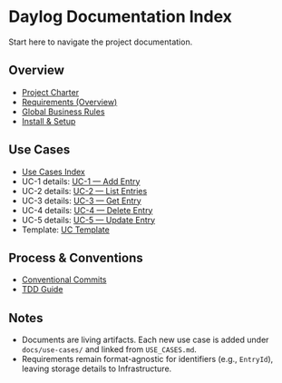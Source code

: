 # Daylog Documentation Index

Start here to navigate the project documentation.

## Overview
- [Project Charter](PROJECT_CHARTER.md)
- [Requirements (Overview)](REQUIREMENTS.md)
- [Global Business Rules](BUSINESS_RULES.md)
- [Install & Setup](INSTALL.md)

## Use Cases
- [Use Cases Index](USE_CASES.md)
- UC-1 details: [UC-1 — Add Entry](use-cases/UC-1-AddEntry.md)
- UC-2 details: [UC-2 — List Entries](use-cases/UC-2-ListEntries.md)
- UC-3 details: [UC-3 — Get Entry](use-cases/UC-3-GetEntry.md)
- UC-4 details: [UC-4 — Delete Entry](use-cases/UC-4-DeleteEntry.md)
- UC-5 details: [UC-5 — Update Entry](use-cases/UC-5-UpdateEntry.md)
- Template: [UC Template](use-cases/UC_TEMPLATE.md)

## Process & Conventions
- [Conventional Commits](CONVENTIONAL_COMMITS.md)
- [TDD Guide](TDD_GUIDE.md)

## Notes
- Documents are living artifacts. Each new use case is added under `docs/use-cases/` and linked from `USE_CASES.md`.
- Requirements remain format-agnostic for identifiers (e.g., `EntryId`), leaving storage details to Infrastructure.

